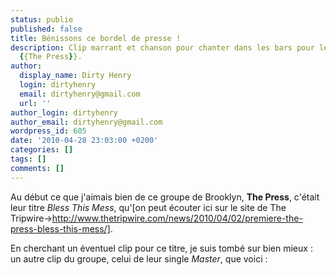 ```yaml
---
status: publie
published: false
title: Bénissons ce bordel de presse !
description: Clip marrant et chanson pour chanter dans les bars pour le groupe new-yorkais
  {{The Press}}.
author:
  display_name: Dirty Henry
  login: dirtyhenry
  email: dirtyhenry@gmail.com
  url: ''
author_login: dirtyhenry
author_email: dirtyhenry@gmail.com
wordpress_id: 605
date: '2010-04-28 23:03:00 +0200'
categories: []
tags: []
comments: []
---
```

Au début ce que j'aimais bien de ce groupe de Brooklyn, __The Press__, c'était leur titre *Bless This Mess*, qu'[on peut écouter ici sur le site de The Tripwire->http://www.thetripwire.com/news/2010/04/02/premiere-the-press-bless-this-mess/].

En cherchant un éventuel clip pour ce titre, je suis tombé sur bien mieux : un autre clip du groupe, celui de leur single *Master*, que voici : 

<object width="500" height="300"><param name="movie" value="http://www.youtube.com/v/k0pI2vIa-Uk&hl=fr_FR&fs=1&"></param><param name="allowFullScreen" value="true"></param><param name="allowscriptaccess" value="always"></param><embed src="http://www.youtube.com/v/k0pI2vIa-Uk&hl=fr_FR&fs=1&" type="application/x-shockwave-flash" allowscriptaccess="always" allowfullscreen="true" width="500" height="300"></embed></object>
